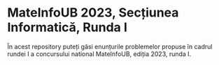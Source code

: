 # MateInfoUB 2023, Secțiunea Informatică, Runda I

În acest repository puteți găsi enunțurile problemelor propuse în cadrul rundei I a concursului national MateInfoUB, ediția 2023, runda I.
